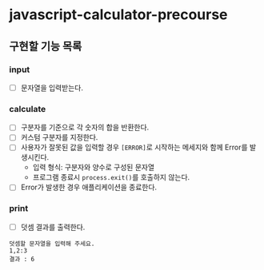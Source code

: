 # javascript-calculator-precourse


## 구현할 기능 목록

### input
- [ ] 문자열을 입력받는다.
### calculate
- [ ] 구분자를 기준으로 각 숫자의 합을 반환한다.
- [ ] 커스텀 구분자를 지정한다.
- [ ] 사용자가 잘못된 값을 입력할 경우 `[ERROR]`로 시작하는 메세지와 함께 Error를 발생시킨다.
  - 입력 형식: 구분자와 양수로 구성된 문자열
  - 프로그램 종료시 `process.exit()`를 호출하지 않는다.
- [ ] Error가 발생한 경우 애플리케이션을 종료한다.
### print
- [ ] 덧셈 결과를 출력한다.


```
덧셈할 문자열을 입력해 주세요.
1,2:3
결과 : 6
```